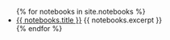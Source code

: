 <ul>
  {% for notebooks in site.notebooks %}
    <li>
      <a href="{{ notebooks.url }}">{{ notebooks.title }}</a>
      {{ notebooks.excerpt }}
    </li>
  {% endfor %}
</ul>
